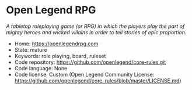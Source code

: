 # Open Legend RPG

_A tabletop roleplaying game (or RPG) in which the players play the part of mighty heroes and wicked villains in order to tell stories of epic proportion._

- Home: https://openlegendrpg.com
- State: mature
- Keywords: role playing, board, ruleset
- Code repository: https://github.com/openlegend/core-rules.git
- Code language: None
- Code license: Custom (Open Legend Community License: https://github.com/openlegend/core-rules/blob/master/LICENSE.md)


